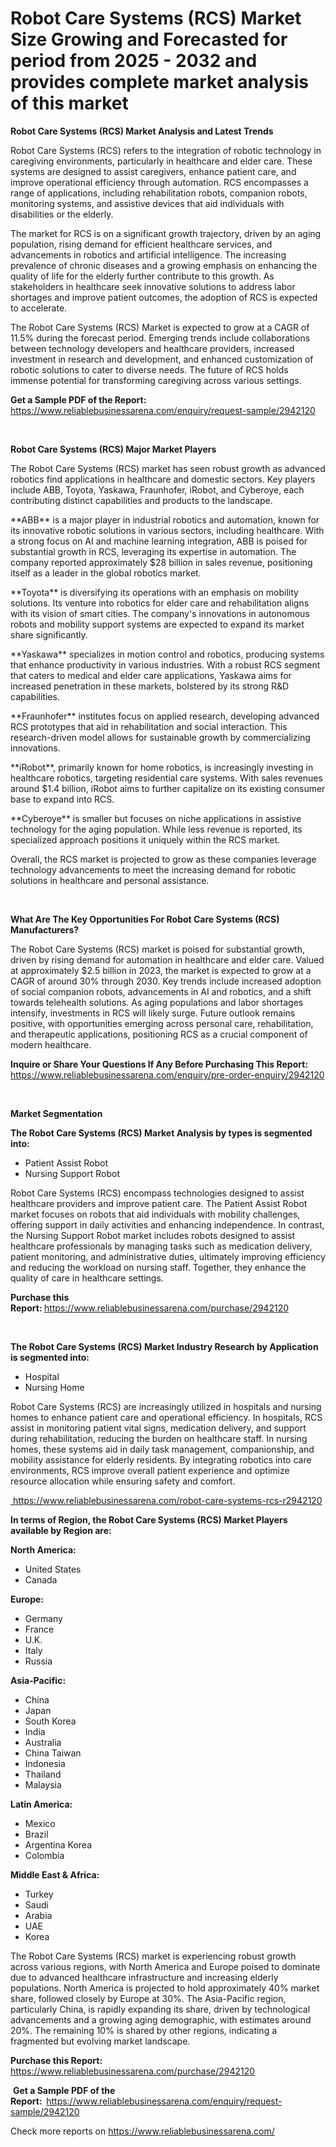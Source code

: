 <p><h1>Robot Care Systems (RCS) Market Size Growing and Forecasted for period from 2025 - 2032 and provides complete market analysis of this market</h1></p><p><strong>Robot Care Systems (RCS) Market Analysis and Latest Trends</strong></p>
<p><p>Robot Care Systems (RCS) refers to the integration of robotic technology in caregiving environments, particularly in healthcare and elder care. These systems are designed to assist caregivers, enhance patient care, and improve operational efficiency through automation. RCS encompasses a range of applications, including rehabilitation robots, companion robots, monitoring systems, and assistive devices that aid individuals with disabilities or the elderly.</p><p>The market for RCS is on a significant growth trajectory, driven by an aging population, rising demand for efficient healthcare services, and advancements in robotics and artificial intelligence. The increasing prevalence of chronic diseases and a growing emphasis on enhancing the quality of life for the elderly further contribute to this growth. As stakeholders in healthcare seek innovative solutions to address labor shortages and improve patient outcomes, the adoption of RCS is expected to accelerate.</p><p>The Robot Care Systems (RCS) Market is expected to grow at a CAGR of 11.5% during the forecast period. Emerging trends include collaborations between technology developers and healthcare providers, increased investment in research and development, and enhanced customization of robotic solutions to cater to diverse needs. The future of RCS holds immense potential for transforming caregiving across various settings.</p></p>
<p><strong>Get a Sample PDF of the Report:&nbsp;</strong> <a href="https://www.reliablebusinessarena.com/enquiry/request-sample/2942120?utm_campaign=2177&utm_medium=2&utm_source=Github&utm_content=ia&utm_term=15032025&utm_id=robot-care-systems-rcs">https://www.reliablebusinessarena.com/enquiry/request-sample/2942120</a></p>
<p>&nbsp;</p>
<p><strong>Robot Care Systems (RCS) Major Market Players</strong></p>
<p><p>The Robot Care Systems (RCS) market has seen robust growth as advanced robotics find applications in healthcare and domestic sectors. Key players include ABB, Toyota, Yaskawa, Fraunhofer, iRobot, and Cyberoye, each contributing distinct capabilities and products to the landscape.</p><p>**ABB** is a major player in industrial robotics and automation, known for its innovative robotic solutions in various sectors, including healthcare. With a strong focus on AI and machine learning integration, ABB is poised for substantial growth in RCS, leveraging its expertise in automation. The company reported approximately $28 billion in sales revenue, positioning itself as a leader in the global robotics market.</p><p>**Toyota** is diversifying its operations with an emphasis on mobility solutions. Its venture into robotics for elder care and rehabilitation aligns with its vision of smart cities. The company's innovations in autonomous robots and mobility support systems are expected to expand its market share significantly.</p><p>**Yaskawa** specializes in motion control and robotics, producing systems that enhance productivity in various industries. With a robust RCS segment that caters to medical and elder care applications, Yaskawa aims for increased penetration in these markets, bolstered by its strong R&D capabilities.</p><p>**Fraunhofer** institutes focus on applied research, developing advanced RCS prototypes that aid in rehabilitation and social interaction. This research-driven model allows for sustainable growth by commercializing innovations.</p><p>**iRobot**, primarily known for home robotics, is increasingly investing in healthcare robotics, targeting residential care systems. With sales revenues around $1.4 billion, iRobot aims to further capitalize on its existing consumer base to expand into RCS.</p><p>**Cyberoye** is smaller but focuses on niche applications in assistive technology for the aging population. While less revenue is reported, its specialized approach positions it uniquely within the RCS market.</p><p>Overall, the RCS market is projected to grow as these companies leverage technology advancements to meet the increasing demand for robotic solutions in healthcare and personal assistance.</p></p>
<p>&nbsp;</p>
<p><strong>What Are The Key Opportunities For Robot Care Systems (RCS) Manufacturers?</strong></p>
<p><p>The Robot Care Systems (RCS) market is poised for substantial growth, driven by rising demand for automation in healthcare and elder care. Valued at approximately $2.5 billion in 2023, the market is expected to grow at a CAGR of around 30% through 2030. Key trends include increased adoption of social companion robots, advancements in AI and robotics, and a shift towards telehealth solutions. As aging populations and labor shortages intensify, investments in RCS will likely surge. Future outlook remains positive, with opportunities emerging across personal care, rehabilitation, and therapeutic applications, positioning RCS as a crucial component of modern healthcare.</p></p>
<p><strong>Inquire or Share Your Questions If Any Before Purchasing This Report:</strong> <a href="https://www.reliablebusinessarena.com/enquiry/pre-order-enquiry/2942120?utm_campaign=2177&utm_medium=2&utm_source=Github&utm_content=ia&utm_term=15032025&utm_id=robot-care-systems-rcs">https://www.reliablebusinessarena.com/enquiry/pre-order-enquiry/2942120</a></p>
<p>&nbsp;</p>
<p><strong>Market Segmentation</strong></p>
<p><strong>The Robot Care Systems (RCS) Market Analysis by types is segmented into:</strong></p>
<p><ul><li>Patient Assist Robot</li><li>Nursing Support Robot</li></ul></p>
<p><p>Robot Care Systems (RCS) encompass technologies designed to assist healthcare providers and improve patient care. The Patient Assist Robot market focuses on robots that aid individuals with mobility challenges, offering support in daily activities and enhancing independence. In contrast, the Nursing Support Robot market includes robots designed to assist healthcare professionals by managing tasks such as medication delivery, patient monitoring, and administrative duties, ultimately improving efficiency and reducing the workload on nursing staff. Together, they enhance the quality of care in healthcare settings.</p></p>
<p><strong>Purchase this Report:&nbsp;</strong><a href="https://www.reliablebusinessarena.com/purchase/2942120?utm_campaign=2177&utm_medium=2&utm_source=Github&utm_content=ia&utm_term=15032025&utm_id=robot-care-systems-rcs">https://www.reliablebusinessarena.com/purchase/2942120</a></p>
<p>&nbsp;</p>
<p><strong>The Robot Care Systems (RCS) Market Industry Research by Application is segmented into:</strong></p>
<p><ul><li>Hospital</li><li>Nursing Home</li></ul></p>
<p><p>Robot Care Systems (RCS) are increasingly utilized in hospitals and nursing homes to enhance patient care and operational efficiency. In hospitals, RCS assist in monitoring patient vital signs, medication delivery, and support during rehabilitation, reducing the burden on healthcare staff. In nursing homes, these systems aid in daily task management, companionship, and mobility assistance for elderly residents. By integrating robotics into care environments, RCS improve overall patient experience and optimize resource allocation while ensuring safety and comfort.</p></p>
<p><a href="https://www.reliablebusinessarena.com/robot-care-systems-rcs-r2942120?utm_campaign=2177&utm_medium=2&utm_source=Github&utm_content=ia&utm_term=15032025&utm_id=robot-care-systems-rcs">&nbsp;https://www.reliablebusinessarena.com/robot-care-systems-rcs-r2942120</a></p>
<p><strong>In terms of Region, the Robot Care Systems (RCS) Market Players available by Region are:</strong></p>
<p>
    <p> <strong> North America: </strong>
        <ul>
            <li>United States</li>
            <li>Canada</li>
        </ul>
        </p> 
    <p> <strong> Europe: </strong>
        <ul>
            <li>Germany</li>
            <li>France</li>
            <li>U.K.</li>
            <li>Italy</li>
            <li>Russia</li>
        </ul>
        </p> 
    <p> <strong> Asia-Pacific: </strong>
        <ul>
            <li>China</li>
            <li>Japan</li>
            <li>South Korea</li>
            <li>India</li>
            <li>Australia</li>
            <li>China Taiwan</li>
            <li>Indonesia</li>
            <li>Thailand</li>
            <li>Malaysia</li>
        </ul>
        </p> 
    <p> <strong> Latin America: </strong>
        <ul>
            <li>Mexico</li>
            <li>Brazil</li>
            <li>Argentina Korea</li>
            <li>Colombia</li>
        </ul>
        </p> 
    <p> <strong> Middle East & Africa: </strong>
        <ul>
            <li>Turkey</li>
            <li>Saudi</li>
            <li>Arabia</li>
            <li>UAE</li>
            <li>Korea</li>
        </ul>
    </p>
    </p>
<p><p>The Robot Care Systems (RCS) market is experiencing robust growth across various regions, with North America and Europe poised to dominate due to advanced healthcare infrastructure and increasing elderly populations. North America is projected to hold approximately 40% market share, followed closely by Europe at 30%. The Asia-Pacific region, particularly China, is rapidly expanding its share, driven by technological advancements and a growing aging demographic, with estimates around 20%. The remaining 10% is shared by other regions, indicating a fragmented but evolving market landscape.</p></p>
<p><strong>Purchase this Report: </strong><a href="https://www.reliablebusinessarena.com/purchase/2942120?utm_campaign=2177&utm_medium=2&utm_source=Github&utm_content=ia&utm_term=15032025&utm_id=robot-care-systems-rcs">https://www.reliablebusinessarena.com/purchase/2942120</a></p>
<p>&nbsp;<strong>Get a Sample PDF of the Report:&nbsp;&nbsp;</strong><a href="https://www.reliablebusinessarena.com/enquiry/request-sample/2942120?utm_campaign=2177&utm_medium=2&utm_source=Github&utm_content=ia&utm_term=15032025&utm_id=robot-care-systems-rcs">https://www.reliablebusinessarena.com/enquiry/request-sample/2942120</a></p>
<p><strong></strong></p>
<p>Check more reports on <a href="https://www.reliablebusinessarena.com/?utm_campaign=2177&utm_medium=2&utm_source=Github&utm_content=ia&utm_term=15032025&utm_id=robot-care-systems-rcs">https://www.reliablebusinessarena.com/</a></p>